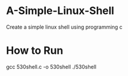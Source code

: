 # A-Simple-Linux-Shell
Create a simple linux shell using programming c
# How to Run
gcc 530shell.c -o 530shell
./530shell
